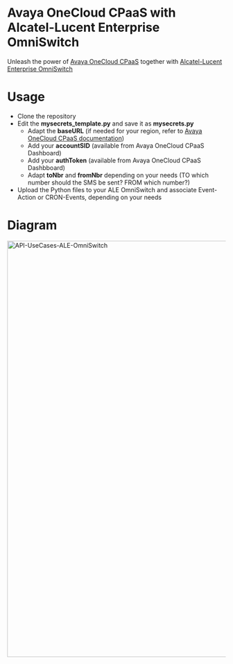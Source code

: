 # Avaya OneCloud CPaaS with Alcatel-Lucent Enterprise OmniSwitch
Unleash the power of <a href="https://www.avaya.com/en/products/cpaas/">Avaya OneCloud CPaaS</a> together with <a href="https://www.al-enterprise.com/en/products/switches">Alcatel-Lucent Enterprise OmniSwitch</a>

# Usage
- Clone the repository
- Edit the **mysecrets_template.py** and save it as **mysecrets.py**
  - Adapt the **baseURL** (if needed for your region, refer to <a href="https://docs.avayacloud.com/aspx/rest">Avaya OneCloud CPaaS documentation</a>)
  - Add your **accountSID** (available from Avaya OneCloud CPaaS Dashboard)
  - Add your **authToken** (available from Avaya OneCloud CPaaS Dashbboard)
  - Adapt **toNbr** and **fromNbr** depending on your needs (TO which number should the SMS be sent? FROM which number?)
- Upload the Python files to your ALE OmniSwitch and associate Event-Action or CRON-Events, depending on your needs 

# Diagram
<img width="960" alt="API-UseCases-ALE-OmniSwitch" src="https://user-images.githubusercontent.com/5174414/183359206-dc0607ef-cab4-48b2-9914-5455a2393719.png">
